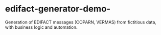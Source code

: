 # edifact-generator-demo-
Generation of EDIFACT messages (COPARN, VERMAS) from fictitious data, with business logic and automation.
